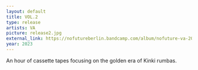 ```yaml
---
layout: default 
title: VOL.2
type: release
artists: VA
picture: release2.jpg
external_link: https://nofutureberlin.bandcamp.com/album/nofuture-va-2023-vol-2
year: 2023
---
```


An hour of cassette tapes focusing on the golden era of Kinki rumbas.

